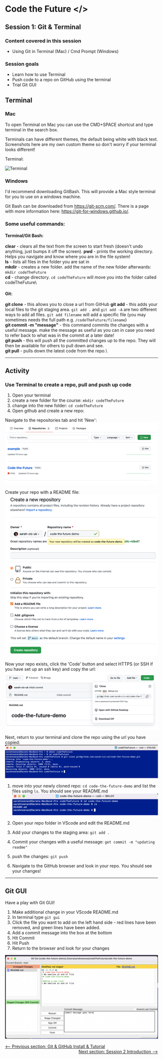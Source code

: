 # Code the Future </>

## Session 1: Git & Terminal

### Content covered in this session

- Using Git in Terminal (Mac) / Cmd Prompt (Windows)

### Session goals

- Learn how to use Terminal
- Push code to a repo on GitHub using the terminal
- Trial Git GUI

## Terminal

### Mac

To open Terminal on Mac you can use the CMD+SPACE shortcut and type terminal in the search box.

Terminals can have different themes, the default being white with black text. Screenshots here are my own custom theme so don't worry if your terminal looks different!

Terminal:

![Terminal](https://api.github.com/repos/sarah-cic-uk/Code-the-Future/contents/images/session1/terminal.png)

### Windows

I'd recommend downloading GitBash. This will provide a Mac style terminal for you to use on a windows machine.

Git Bash can be downloaded from https://git-scm.com/. There is a page with more information here: https://git-for-windows.github.io/.

### Some useful commands:

#### Terminal/Git Bash:

**clear** - clears all the text from the screen to start fresh (doesn't undo anything, just bumps it off the screen).
**pwd** - prints the working directory. Helps you navigate and know where you are in the file system!\
**ls** - lists all files in the folder you are sat in\
**mkdir** - creates a new folder. add the name of the new folder afterwards: `mkdir codeTheFuture`\
**cd** - change directory. `cd codeTheFuture` will move you into the folder called codeTheFuture\

#### Git:

**git clone** - this allows you to close a url from GitHub
**git add** - this adds your local files to the git staging area. `git add .` and `git add -A` are two different ways to add all files. `git add filename` will add a specific file (you may sometimes needs the full path e.g. `/codeTheFuture/filename`)\
**git commit -m "message"** - this command commits the changes with a useful message. make the message as useful as you can in case you need to refer back to what was in the commit at a later date!\
**git push** - this will push all the committed changes up to the repo. They will then be available for others to pull down and see.\
**git pull** - pulls down the latest code from the repo.\

---

## Activity

### Use Terminal to create a repo, pull and push up code

1. Open your terminal
1. create a new folder for the course: `mkdir codeTheFuture`
1. change into the new folder: `cd codeTheFuture`
1. Open github and create a new repo:

Navigate to the repositories tab and hit 'New':
![GitHub Dashboard](../images/session1/github_dashboard.png)

Create your repo with a README file:
![Create Repo](../images/session1/create_repo.png)

Now your repo exists, click the 'Code' button and select HTTPS (or SSH if you have set up an ssh key) and copy the url:
![Clone Repo URL](../images/session1/clone_url.png)

Next, return to your terminal and clone the repo using the url you have copied:
![Clone Repo In Terminal](../images/session1/clone.png)

1. move into your newly cloned repo: `cd code-the-future-demo` and list the files using `ls`. You should see your README.md
   ![Navigate into repo folder](../images/session1/open_repo_folder.png)

1. Open your repo folder in VScode and edit the README.md
1. Add your changes to the staging area: `git add .`
1. Commit your changes with a useful message: `get commit -m "updating readme"`
1. push the changes: `git push`
1. Navigate to the GitHub browser and look in your repo. You should see your changes!

---

## Git GUI

Have a play with Git GUI!

1. Make additional change in your VScode README.md
1. In terminal type `git gui`
1. Click the file you want to add on the left hand side - red lines have been removed, and green lines have been added.
1. Add a commit message into the box at the bottom
1. Hit Commit
1. Hit Push
1. Return to the browser and look for your changes

![Git Gui](../images/session1/gitgui.png)

<div style="width: 100%">
<a href='intro_to_github.md'><-- Previous section: Git & GitHub Install & Tutorial</a>
<div align="right"><a  href='../session-2/README.md'>Next section: Session 2 Introduction --></a></div>
</div>
